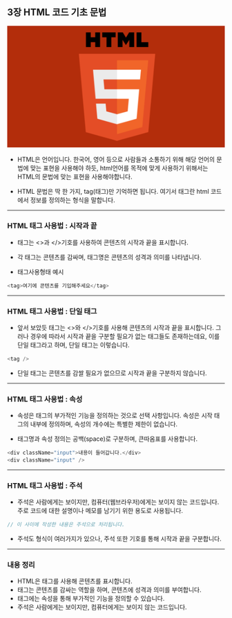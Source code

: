 ## 3장 HTML 코드 기초 문법

![alt text](Img/image3.png)

* HTML은 언어입니다. 한국어, 영어 등으로 사람들과 소통하기 위해 해당 언어의 문법에 맞는 표현을 사용해야 하듯, html언어를 목적에 맞게 사용하기 위해서는 HTML의 문법에 맞는 표현을 사용해야합니다.

* HTML 문법은 딱 한 가지, tag(태그)만 기억하면 됩니다. 여기서 태그란 html 코드에서 정보를 정의하는 형식을 말합니다.

---

### HTML 태그 사용법 : 시작과 끝

* 태그는 <>과 </>기호를 사용하여 콘텐츠의 시작과 끝을 표시합니다.

* 각 태그는 콘텐츠를 감싸며, 태그명은 콘텐츠의 성격과 의미를 나타냅니다.

* 태그사용형태 예시

```javascript
<tag>여기에 콘텐츠를 기입해주세요</tag>
```

---

### HTML 태그 사용법 : 단일 태그

* 앞서 보았듯 태그는 <>와 </>기호를 사용해 콘텐츠의 시작과 끝을 표시합니다. 그러나 경우에 따라서 시작과 끝을 구분할 필요가 없는 태그들도 존재하는데요, 이를 단일 태그라고 하며, 단일 태그는 이렇습니다.

```javascript
<tag /> 
```

* 단일 태그는 콘텐츠를 감쌀 필요가 없으므로 시작과 끝을 구분하지 않습니다.

---

### HTML 태그 사용법 : 속성

* 속성은 태그의 부가적인 기능을 정의하는 것으로 선택 사항입니다. 속성은 시작 태그의 내부에 정의하며, 속성의 개수에는 특별한 제한이 없습니다.

* 태그명과 속성 정의는 공백(space)로 구분하며, 큰따옴표를 사용합니다.

```javascript
<div className="input">내용이 들어갑니다.</div>
<div className="input" />
```

---

### HTML 태그 사용법 : 주석

* 주석은 사람에게는 보이지만, 컴퓨터(웹브라우저)에게는 보이지 않는 코드입니다. 주로 코드에 대한 설명이나 메모를 남기기 위한 용도로 사용됩니다.

```javascript
// 이 사이에 작성한 내용은 주석으로 처리됩니다.
```

* 주석도 형식이 여러가지가 있으나, 주석 또한 기호를 통해 시작과 끝을 구분합니다.


---

### 내용 정리

* HTML은 태그를 사용해 콘텐츠를 표시합니다.
* 태그는 콘텐츠를 감싸는 역할을 하며, 콘텐츠에 성격과 의미를 부여합니다.
* 태그에는 속성을 통해 부가적인 기능을 정의할 수 있습니다.
* 주석은 사람에게는 보이지만, 컴퓨터에게는 보이지 않는 코드입니다.